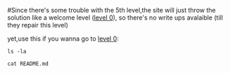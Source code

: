 #Since there's some trouble with the 5th level,the site will just throw the solution like a welcome level ([level 0](00_welcome)),
so there's no write ups avalaible (till they repair this level)

yet,use this if you wanna go to [level 0](00_welcome):
<pre><code>ls -la</code></pre>
<pre><code>cat README.md</code></pre>
